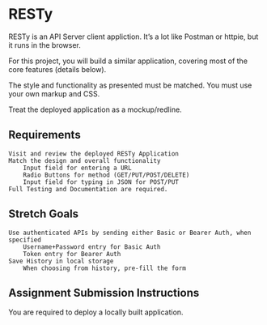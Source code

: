 
# RESTy

RESTy is an API Server client appliction. It’s a lot like Postman or httpie, but it runs in the browser.

For this project, you will build a similar application, covering most of the core features (details below).

The style and functionality as presented must be matched. You must use your own markup and CSS.

Treat the deployed application as a mockup/redline.

## Requirements

    Visit and review the deployed RESTy Application
    Match the design and overall functionality
        Input field for entering a URL
        Radio Buttons for method (GET/PUT/POST/DELETE)
        Input field for typing in JSON for POST/PUT
    Full Testing and Documentation are required.

## Stretch Goals

    Use authenticated APIs by sending either Basic or Bearer Auth, when specified
        Username+Password entry for Basic Auth
        Token entry for Bearer Auth
    Save History in local storage
        When choosing from history, pre-fill the form

## Assignment Submission Instructions

You are required to deploy a locally built application.
